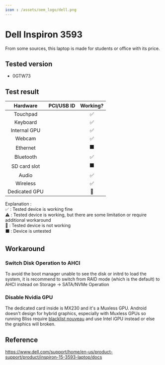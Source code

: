 ```yaml
---
icon : /assets/oem_logo/dell.png
---
```


# Dell Inspiron 3593

From some sources, this laptop is made for students or office with its price.

## Tested version

- 0GTW73

## Test result

| Hardware | PCI/USB ID | Working? |
|:---:|:---:|:---:|
| Touchpad |  | ✅ |
| Keyboard |  | ✅ |
| Internal GPU |  | ✅ |
| Webcam |  | ✅ |
| Ethernet |  | ⬛ |
| Bluetooth |  | ✅ |
| SD card slot |  | ⬛ |
| Audio |  | ✅ |
| Wireless |  | ✅ |
| Dedicated GPU |  | 🚫 |

Explanation : <br>
✅ : Tested device is working fine<br>
⚠️ : Tested device is working, but there are some limitation or require additional workaround<br>
🚫 : Tested device is not working<br>
⬛ : Device is untested<br>

## Workaround

### Switch Disk Operation to AHCI

To avoid the boot manager unable to see the disk or initrd to load the system, it is recommend to switch from RAID mode (which is the default) to AHCI instead on Storage -> SATA/NVMe Operation

### Disable Nvidia GPU

The dedicated card inside is MX230 and it's a Muxless GPU. Android doesn't design for hybrid graphics, especially with Muxless GPUs so running Bliss require [blacklist nouveau](/workaround/blacklist-gpu.md) and use Intel iGPU instead or else the graphics will broken.

## Reference

https://www.dell.com/support/home/en-us/product-support/product/inspiron-15-3593-laptop/docs
